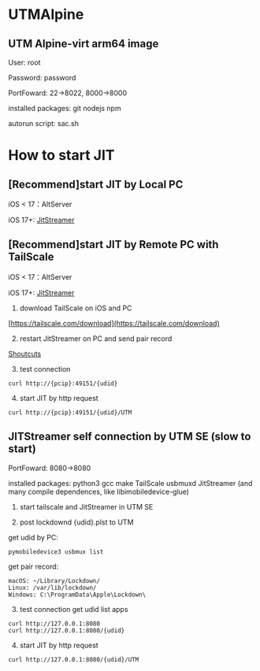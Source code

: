 # UTMAlpine
## UTM Alpine-virt arm64 image
User: root

Password: password

PortFoward: 22->8022, 8000->8000

installed packages: git nodejs npm

autorun script: sac.sh

# How to start JIT
## [Recommend]start JIT by Local PC
iOS < 17：AltServer

iOS 17+: [JitStreamer](https://github.com/jawshoeadan/JitStreamer)

## [Recommend]start JIT by Remote PC with TailScale
iOS < 17：AltServer

iOS 17+: [JitStreamer](https://github.com/jawshoeadan/JitStreamer)
1. download TailScale on iOS and PC

[https://tailscale.com/download](https://tailscale.com/download)

2. restart JitStreamer on PC and send pair record
   
[Shoutcuts](https://www.icloud.com/shortcuts/f34906a2792e4f4b81b639a6853af403)

3. test connection
```
curl http://{pcip}:49151/{udid}
```

4. start JIT by http request
```
curl http://{pcip}:49151/{udid}/UTM
```

## JITStreamer self connection by UTM SE (slow to start)

PortFoward: 8080->8080

installed packages: python3 gcc make TailScale usbmuxd JitStreamer (and many compile dependences, like libimobiledevice-glue)

1. start tailscale and JitStreamer in UTM SE
   
2. post lockdownd {udid}.plst to UTM
   
get udid by PC:
```
pymobiledevice3 usbmux list
```

get pair record:
```
macOS: ~/Library/Lockdown/
Linux: /var/lib/lockdown/
Windows: C:\ProgramData\Apple\Lockdown\
```

3. test connection get udid list apps
```
curl http://127.0.0.1:8080
curl http://127.0.0.1:8080/{udid}
```

4. start JIT by http request
```
curl http://127.0.0.1:8080/{udid}/UTM
```
